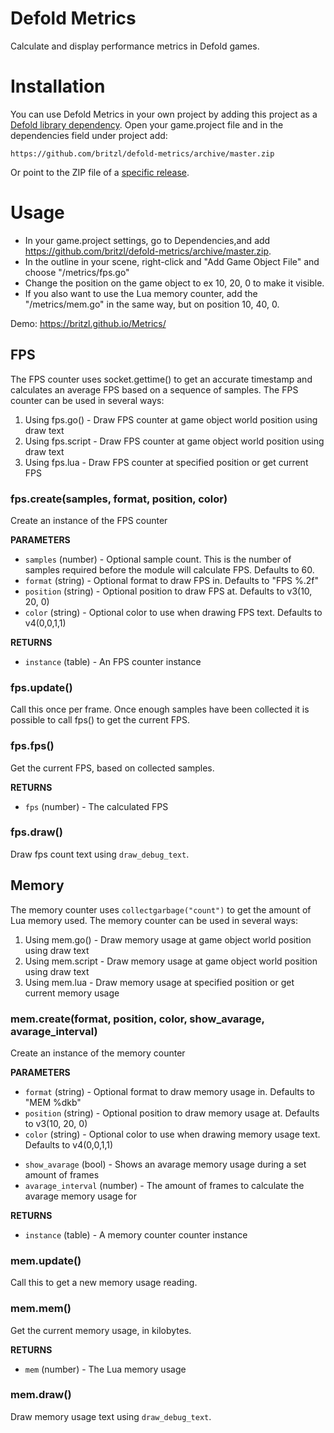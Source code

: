 # Defold Metrics
Calculate and display performance metrics in Defold games.


# Installation
You can use Defold Metrics in your own project by adding this project as a [Defold library dependency](http://www.defold.com/manuals/libraries/). Open your game.project file and in the dependencies field under project add:

	https://github.com/britzl/defold-metrics/archive/master.zip

Or point to the ZIP file of a [specific release](https://github.com/britzl/defold-metrics/releases).


# Usage
* In your game.project settings, go to Dependencies,and add https://github.com/britzl/defold-metrics/archive/master.zip.
* In the outline in your scene, right-click and "Add Game Object File" and choose "/metrics/fps.go"
* Change the position on the game object to ex 10, 20, 0 to make it visible.
* If you also want to use the Lua memory counter, add the "/metrics/mem.go" in the same way, but on position 10, 40, 0.

Demo: https://britzl.github.io/Metrics/


## FPS
The FPS counter uses socket.gettime() to get an accurate timestamp and calculates an average FPS based on a sequence of samples. The FPS counter can be used in several ways:

1. Using fps.go() - Draw FPS counter at game object world position using draw text
2. Using fps.script - Draw FPS counter at game object world position using draw text
3. Using fps.lua - Draw FPS counter at specified position or get current FPS


### fps.create(samples, format, position, color)
Create an instance of the FPS counter

**PARAMETERS**
* `samples` (number) - Optional sample count. This is the number of samples required before the module will calculate FPS. Defaults to 60.
* `format` (string) - Optional format to draw FPS in. Defaults to "FPS %.2f"
* `position` (string) - Optional position to draw FPS at. Defaults to v3(10, 20, 0)
* `color` (string) - Optional color to use when drawing FPS text. Defaults to v4(0,0,1,1)

**RETURNS**
* `instance` (table) - An FPS counter instance


### fps.update()
Call this once per frame. Once enough samples have been collected it is possible to call fps() to get the current FPS.


### fps.fps()
Get the current FPS, based on collected samples.

**RETURNS**
* `fps` (number) - The calculated FPS


### fps.draw()
Draw fps count text using `draw_debug_text`.



## Memory
The memory counter uses `collectgarbage("count")` to get the amount of Lua memory used. The memory counter can be used in several ways:

1. Using mem.go() - Draw memory usage at game object world position using draw text
2. Using mem.script - Draw memory usage at game object world position using draw text
3. Using mem.lua - Draw memory usage at specified position or get current memory usage


### mem.create(format, position, color, show_avarage, avarage_interval)
Create an instance of the memory counter

**PARAMETERS**
* `format` (string) - Optional format to draw memory usage in. Defaults to "MEM %dkb"
* `position` (string) - Optional position to draw memory usage at. Defaults to v3(10, 20, 0)
* `color` (string) - Optional color to use when drawing memory usage text. Defaults to v4(0,0,1,1)
- `show_avarage` (bool) - Shows an avarage memory usage during a set amount of frames
- `avarage_interval` (number) - The amount of frames to calculate the avarage memory usage for

**RETURNS**
* `instance` (table) - A memory counter counter instance


### mem.update()
Call this to get a new memory usage reading.


### mem.mem()
Get the current memory usage, in kilobytes.

**RETURNS**
* `mem` (number) - The Lua memory usage


### mem.draw()
Draw memory usage text using `draw_debug_text`.
